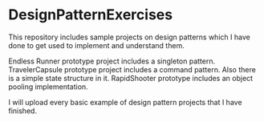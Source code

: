 # DesignPatternExercises
 
This repository includes sample projects on design patterns which I have done to get used to implement and understand them.

Endless Runner prototype project includes a singleton pattern.
TravelerCapsule prototype project includes a command pattern. Also there is a simple state structure in it.
RapidShooter prototype includes an object pooling implementation.

I will upload every basic example of design pattern projects that I have finished.
